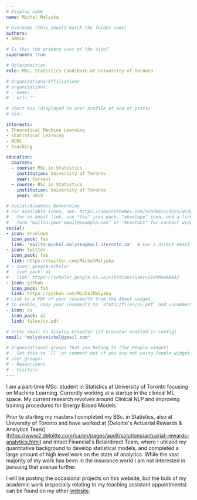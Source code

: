 ```yaml
---
# Display name
name: Michal Malyska

# Username (this should match the folder name)
authors:
- admin

# Is this the primary user of the site?
superuser: true

# Role/position
role: MSc. Statistics Candidate at University of Toronto

# Organizations/Affiliations
# organizations:
# - name:
#   url: ""

# Short bio (displayed in user profile at end of posts)
# bio:

interests:
- Theoretical Machine Learning
- Statistical Learning
- MCMC
- Teaching

education:
  courses:
  - course: MSc in Statistics
    institution: University of Toronto
    year: Current
  - course: BSc in Statistics
    institution: University of Toronto
    year: 2019

# Social/Academic Networking
# For available icons, see: https://sourcethemes.com/academic/docs/widgets/#icons
#   For an email link, use "fas" icon pack, "envelope" icon, and a link in the
#   form "mailto:your-email@example.com" or "#contact" for contact widget.
social:
- icon: envelope
  icon_pack: fas
  link: 'mailto:michal.malyska@mail.utoronto.ca'  # For a direct email link, use "mailto:test@example.org".
- icon: twitter
  icon_pack: fab
  link: https://twitter.com/MichalMalyska
# - icon: google-scholar
#   icon_pack: ai
#   link: https://scholar.google.co.uk/citations?user=sIwtMXoAAAAJ
- icon: github
  icon_pack: fab
  link: https://github.com/MichalMalyska
# Link to a PDF of your resume/CV from the About widget.
# To enable, copy your resume/CV to `static/files/cv.pdf` and uncomment the lines below.
- icon: cv
  icon_pack: ai
  link: files/cv.pdf

# Enter email to display Gravatar (if Gravatar enabled in Config)
email: "malyskamichal@gmail.com"

# Organizational groups that you belong to (for People widget)
#   Set this to `[]` or comment out if you are not using People widget.
# user_groups:
# - Researchers
# - Visitors
---
```


I am a part-time MSc. student in Statistics at University of Toronto focusing on Machine
Learning. Currently working at a startup in the clinical ML space.
My current research revolves around Clinical NLP and improving training procedures
for Energy Based Models

Prior to starting my masters I completed my BSc. in Statistics,
also at University of Toronto and have worked at
[Deloitte's Actuarial Rewards & Analytics Team]
(https://www2.deloitte.com/ca/en/pages/audit/solutions/actuarial-rewards-analytics.html)
and Intact Financial's Belairdirect Team, where I utilized my quantitative background
to develop statistical models, and completed a large amount of high level work on the
state of analytics. While the vast majority of my work has been in the insurance
world I am not interested in pursuing that avenue further.

I will be posting the occasional projects on this website, but the bulk of my
academic work (especially relating to my teaching assistant appointments) can
be found on my other [website](https://michalmalyska.github.io).
